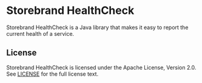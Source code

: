 # Storebrand HealthCheck

Storebrand HealthCheck is a Java library that makes it easy to report the current health of a service.

## License
Storebrand HealthCheck is licensed under the Apache License, Version 2.0. See
[LICENSE](http://www.apache.org/licenses/LICENSE-2.0)
for the full license text.